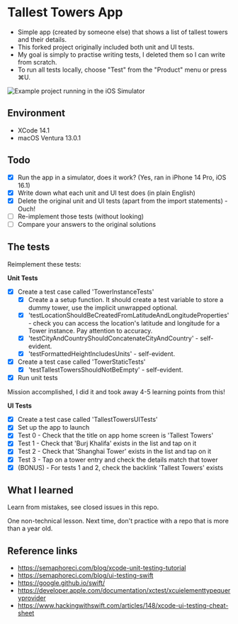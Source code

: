 # Tallest Towers App

- Simple app (created by someone else) that shows a list of tallest towers and their details.
- This forked project originally included both unit and UI tests.
- My goal is simply to practise writing tests, I deleted them so I can write from scratch.
- To run all tests locally, choose "Test" from the "Product" menu or press ⌘U.

![Example project running in the iOS Simulator](Images/TallestTowers.png)

## Environment

- XCode 14.1
- macOS Ventura 13.0.1

## Todo

- [x] Run the app in a simulator, does it work? (Yes, ran in iPhone 14 Pro, iOS 16.1)
- [x] Write down what each unit and UI test does (in plain English)
- [x] Delete the original unit and UI tests (apart from the import statements) - Ouch!
- [ ] Re-implement those tests (without looking)
- [ ] Compare your answers to the original solutions

## The tests

Reimplement these tests:

**Unit Tests**

- [x] Create a test case called 'TowerInstanceTests'
    - [x] Create a a setup function. It should create a test variable to store a dummy tower, use the implicit unwrapped optional. 
    - [x] 'testLocationShouldBeCreatedFromLatitudeAndLongitudeProperties' - check you can access the location's latitude and longitude for a Tower instance. Pay attention to accuracy.
    - [x] 'testCityAndCountryShouldConcatenateCityAndCountry' - self-evident.
    - [x] 'testFormattedHeightIncludesUnits' - self-evident.
- [x] Create a test case called 'TowerStaticTests'
    - [x] 'testTallestTowersShouldNotBeEmpty' - self-evident.
- [x] Run unit tests
    
Mission accomplished, I did it and took away 4-5 learning points from this!

**UI Tests**

- [x] Create a test case called 'TallestTowersUITests'
- [x] Set up the app to launch
- [x] Test 0 - Check that the title on app home screen is 'Tallest Towers'
- [x] Test 1 - Check that 'Burj Khalifa' exists in the list and tap on it
- [x] Test 2 - Check that 'Shanghai Tower' exists in the list and tap on it
- [x] Test 3 - Tap on a tower entry and check the details match that tower
- [x] (BONUS) - For tests 1 and 2, check the backlink 'Tallest Towers' exists

## What I learned

Learn from mistakes, see closed issues in this repo.

One non-technical lesson. Next time, don't practice with a repo that is more than a year old.

## Reference links

- https://semaphoreci.com/blog/xcode-unit-testing-tutorial
- https://semaphoreci.com/blog/ui-testing-swift
- https://google.github.io/swift/
- https://developer.apple.com/documentation/xctest/xcuielementtypequeryprovider
- https://www.hackingwithswift.com/articles/148/xcode-ui-testing-cheat-sheet
